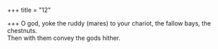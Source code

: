 +++
title = "12"

+++
O god, yoke the ruddy (mares) to your chariot, the fallow bays, the  chestnuts.  
Then with them convey the gods hither.  